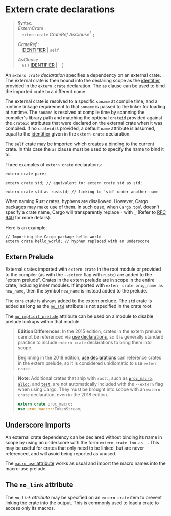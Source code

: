 # Extern crate declarations

> **<sup>Syntax:<sup>**\
> _ExternCrate_ :\
> &nbsp;&nbsp; `extern` `crate` _CrateRef_ _AsClause_<sup>?</sup> `;`
>
> _CrateRef_ :\
> &nbsp;&nbsp; [IDENTIFIER] | `self`
>
> _AsClause_ :\
> &nbsp;&nbsp; `as` ( [IDENTIFIER] | `_` )

An _`extern crate` declaration_ specifies a dependency on an external crate.
The external crate is then bound into the declaring scope as the [identifier]
provided in the `extern crate` declaration. The `as` clause can be used to
bind the imported crate to a different name.

The external crate is resolved to a specific `soname` at compile time, and a
runtime linkage requirement to that `soname` is passed to the linker for
loading at runtime. The `soname` is resolved at compile time by scanning the
compiler's library path and matching the optional `crateid` provided against
the `crateid` attributes that were declared on the external crate when it was
compiled. If no `crateid` is provided, a default `name` attribute is assumed,
equal to the [identifier] given in the `extern crate` declaration.

The `self` crate may be imported which creates a binding to the current crate.
In this case the `as` clause must be used to specify the name to bind it to.

Three examples of `extern crate` declarations:

```rust,ignore
extern crate pcre;

extern crate std; // equivalent to: extern crate std as std;

extern crate std as ruststd; // linking to 'std' under another name
```

When naming Rust crates, hyphens are disallowed. However, Cargo packages may
make use of them. In such case, when `Cargo.toml` doesn't specify a crate name,
Cargo will transparently replace `-` with `_` (Refer to [RFC 940] for more
details).

Here is an example:

```rust,ignore
// Importing the Cargo package hello-world
extern crate hello_world; // hyphen replaced with an underscore
```

## Extern Prelude

External crates imported with `extern crate` in the root module or provided to
the compiler (as with the `--extern` flag with `rustc`) are added to the
"extern prelude". Crates in the extern prelude are in scope in the entire
crate, including inner modules. If imported with `extern crate orig_name as
new_name`, then the symbol `new_name` is instead added to the prelude.

The `core` crate is always added to the extern prelude. The `std` crate
is added as long as the [`no_std`] attribute is not specified in the crate root.

The [`no_implicit_prelude`] attribute can be used on a module to disable
prelude lookups within that module.

> **Edition Differences**: In the 2015 edition, crates in the extern prelude
> cannot be referenced via [use declarations], so it is generally standard
> practice to include `extern crate` declarations to bring them into scope.
>
> Beginning in the 2018 edition, [use declarations] can reference crates in
> the extern prelude, so it is considered unidiomatic to use `extern crate`.

> **Note**: Additional crates that ship with `rustc`, such as [`proc_macro`],
> [`alloc`], and [`test`], are not automatically included with the `--extern`
> flag when using Cargo. They must be brought into scope with an `extern
> crate` declaration, even in the 2018 edition.
>
> ```rust
> extern crate proc_macro;
> use proc_macro::TokenStream;
> ```

<!--
The proc_macro/alloc/test limitation may be lifted if the `--extern`
flag is stabilized and used. See tracking issue
https://github.com/rust-lang/rust/issues/57288 and the unstable
`--extern` flag added in https://github.com/rust-lang/rust/pull/54116.
-->

## Underscore Imports

An external crate dependency can be declared without binding its name in scope
by using an underscore with the form `extern crate foo as _`. This may be
useful for crates that only need to be linked, but are never referenced, and
will avoid being reported as unused.

The [`macro_use` attribute] works as usual and import the macro names
into the macro-use prelude.

## The `no_link` attribute

The *`no_link` attribute* may be specified on an `extern crate` item to
prevent linking the crate into the output. This is commonly used to load a
crate to access only its macros.

[IDENTIFIER]: ../../identifiers.md
[RFC 940]: https://github.com/rust-lang/rfcs/blob/master/text/0940-hyphens-considered-harmful.md
[`macro_use` attribute]: ../../macros-by-example.md#the-macro_use-attribute
[`alloc`]: https://doc.rust-lang.org/alloc/
[`no_implicit_prelude`]: ../../items/modules.md#prelude-items
[`no_std`]: ../../crates-and-source-files.md#preludes-and-no_std
[`proc_macro`]: https://doc.rust-lang.org/proc_macro/
[`test`]: https://doc.rust-lang.org/test/
[use declarations]: ../../items/use-declarations.md
